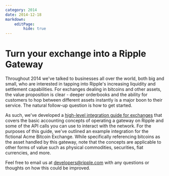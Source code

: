 ```yaml
---
category: 2014
date: 2014-12-18
markdown:
    editPage:
        hide: true
---
```

# Turn your exchange into a Ripple Gateway

Throughout 2014 we've talked to businesses all over the world, both big and small, who are interested in tapping into Ripple's increasing liquidity and settlement capabilities. For exchanges dealing in bitcoins and other assets, the value proposition is clear - deeper orderbooks and the ability for customers to hop between different assets instantly is a major boon to their service. The natural follow-up question is how to get started.

As such, we've developed a [high-level integration guide for exchanges](https://ripple.com/files/exchange_to_ripple_gateway.pdf) that covers the basic accounting concepts of operating a gateway on Ripple and some of the API calls you can use to interact with the network. For the purposes of this guide, we've outlined an example integration for the fictional Acme Bitcoin Exchange. While specifically referencing bitcoins as the asset handled by this gateway, note that the concepts are applicable to other forms of value such as physical commodities, securities, fiat currencies, and more.

Feel free to email us at <developers@ripple.com> with any questions or thoughts on how this could be improved.
